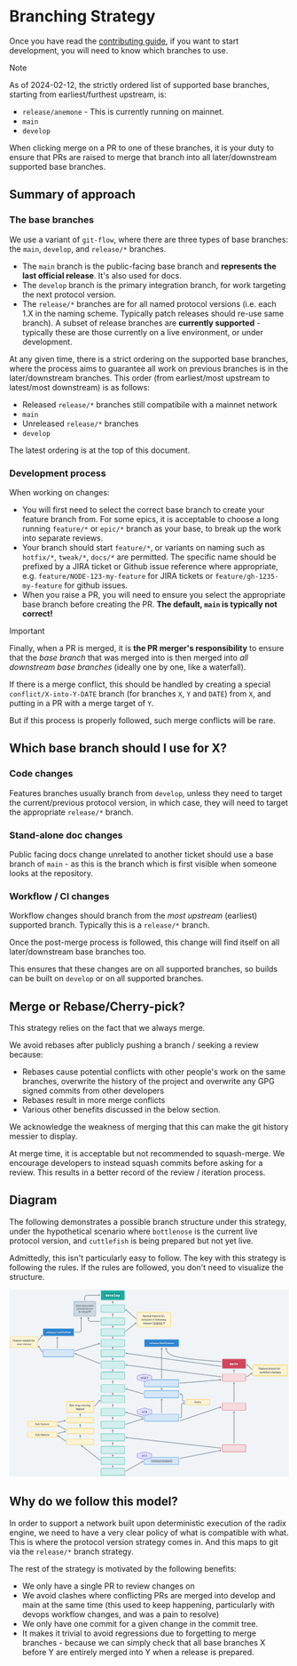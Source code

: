 # Branching Strategy

Once you have read the [contributing guide](../CONTRIBUTING.md), if you want to start development, you will need to know which branches to use.

> [!NOTE]
>
> As of 2024-02-12, the strictly ordered list of supported base branches, starting from earliest/furthest upstream, is:
> 
> * `release/anemone` - This is currently running on mainnet.
> * `main`
> * `develop`
> 
> When clicking merge on a PR to one of these branches, it is your duty to ensure that PRs are raised to merge that branch into all later/downstream supported base branches.

## Summary of approach

### The base branches

We use a variant of `git-flow`, where there are three types of base branches: the `main`, `develop`, and `release/*` branches.

* The `main` branch is the public-facing base branch and **represents the last official release**. It's also used for docs.
* The `develop` branch is the primary integration branch, for work targeting the next protocol version.
* The `release/*` branches are for all named protocol versions (i.e. each 1.X in the naming scheme. Typically patch releases should re-use same branch). A subset of release branches are **currently supported** - typically these are those currently on a live environment, or under development.

At any given time, there is a strict ordering on the supported base branches, where the process aims to guarantee all work on previous branches is in the later/downstream branches. This order (from earliest/most upstream to latest/most downstream) is as follows:

* Released `release/*` branches still compatibile with a mainnet network
* `main`
* Unreleased `release/*` branches
* `develop`

The latest ordering is at the top of this document.

### Development process

When working on changes:
* You will first need to select the correct base branch to create your feature branch from. For some epics, it is acceptable to choose a long running `feature/*` or `epic/*` branch as your base, to break up the work into separate reviews.
* Your branch should start `feature/*`, or variants on naming such as `hotfix/*`, `tweak/*`, `docs/*` are permitted. The specific name should be prefixed by a JIRA ticket or Github issue reference where appropriate, e.g. `feature/NODE-123-my-feature` for JIRA tickets or `feature/gh-1235-my-feature` for github issues.
* When you raise a PR, you will need to ensure you select the appropriate base branch before creating the PR. **The default, `main` is typically not correct!**

> [!IMPORTANT]
> 
> Finally, when a PR is merged, it is **the PR merger's responsibility** to ensure that the _base branch_ that was merged into is then merged into _all downstream base branches_ (ideally one by one, like a waterfall).
>
> If there is a merge conflict, this should be handled by creating a special `conflict/X-into-Y-DATE` branch (for branches `X`, `Y` and `DATE`) from `X`, and putting in a PR with a merge target of `Y`.
>
> But if this process is properly followed, such merge conflicts will be rare. 

## Which base branch should I use for X?

### Code changes

Features branches usually branch from `develop`, unless they need to target the current/previous protocol version, in which case, they will need to target the appropriate `release/*` branch.

### Stand-alone doc changes

Public facing docs change unrelated to another ticket should use a base branch of `main` - as this is the branch which is first visible when someone looks at the repository.

### Workflow / CI changes

Workflow changes should branch from the _most upstream_ (earliest) supported branch. Typically this is a `release/*` branch.

Once the post-merge process is followed, this change will find itself on all later/downstream base branches too.

This ensures that these changes are on all supported branches, so builds can be built on `develop` or on all supported branches.

## Merge or Rebase/Cherry-pick?

This strategy relies on the fact that we always merge.

We avoid rebases after publicly pushing a branch / seeking a review because:

* Rebases cause potential conflicts with other people's work on the same branches, overwrite the history of the project and overwrite any GPG signed commits from other developers
* Rebases result in more merge conflicts
* Various other benefits discussed in the below section.

We acknowledge the weakness of merging that this can make the git history messier to display.

At merge time, it is acceptable but not recommended to squash-merge. We encourage developers to instead squash commits before asking for a review. This results in a better record of the review / iteration process.

## Diagram

The following demonstrates a possible branch structure under this strategy, under the hypothetical scenario where `bottlenose` is the current live protocol version, and `cuttlefish` is being prepared but not yet live.

Admittedly, this isn't particularly easy to follow. The key with this strategy is following the rules. If the rules are followed, you don't need to visualize the structure.

![Diagram summarising the branching strategy](./branching-diagram.png)

## Why do we follow this model?

In order to support a network built upon deterministic execution of the radix engine, we need to have a very clear policy of what is compatible with what. This is where the protocol version strategy comes in. And this maps to git via the `release/*` branch strategy.

The rest of the strategy is motivated by the following benefits:
* We only have a single PR to review changes on
* We avoid clashes where conflicting PRs are merged into develop and main at the same time (this used to keep happening, particularly with devops workflow changes, and was a pain to resolve)
* We only have one commit for a given change in the commit tree.
* It makes it trivial to avoid regressions due to forgetting to merge branches - because we can simply check that all base branches X before Y are entirely merged into Y when a release is prepared.


